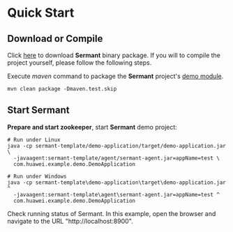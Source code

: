 # Quick Start

## Download or Compile

Click [here](https://github.com/huaweicloud/Sermant/releases) to download **Sermant** binary package. If you will to compile the project yourself, please follow the following steps.

Execute *maven* command to package the **Sermant** project's [demo module](https://github.com/huaweicloud/Sermant-examples/tree/main/sermant-template).

```shell
mvn clean package -Dmaven.test.skip
```

## Start Sermant

**Prepare and start zookeeper**, start **Sermant** demo project: 

```shell
# Run under Linux
java -cp sermant-template/demo-application/target/demo-application.jar \
  -javaagent:sermant-template/agent/sermant-agent.jar=appName=test \
  com.huawei.example.demo.DemoApplication
```

```shell
# Run under Windows
java -cp sermant-template\demo-application\target\demo-application.jar ^
  -javaagent:sermant-template\agent\sermant-agent.jar=appName=test ^
  com.huawei.example.demo.DemoApplication
```
Check running status of Sermant. In this example, open the browser and navigate to the URL "http://localhost:8900".

<MyImage src="/docs-img/backend_sermant_info.png"></MyImage>